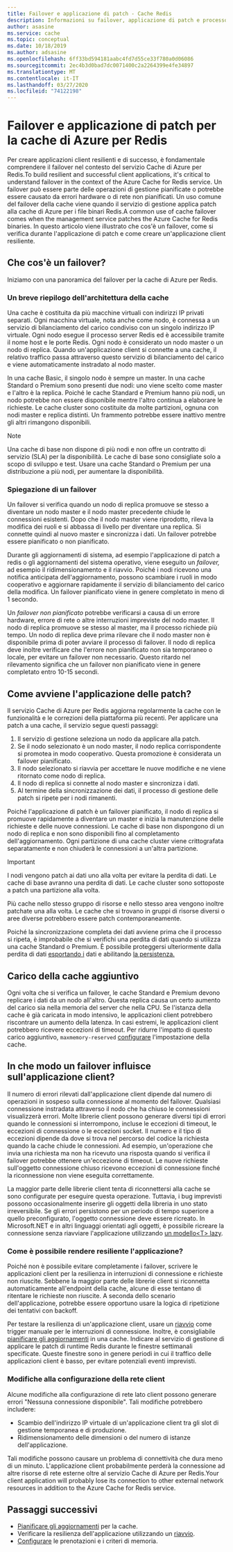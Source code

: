 ```yaml
---
title: Failover e applicazione di patch - Cache Redis
description: Informazioni su failover, applicazione di patch e processo di aggiornamento per la cache di Azure per Redis.Learn about failover, patching, and the update process for Azure Cache for Redis.
author: asasine
ms.service: cache
ms.topic: conceptual
ms.date: 10/18/2019
ms.author: adsasine
ms.openlocfilehash: 6ff33bd594181aabc4fd7d55ce33f780a0d06086
ms.sourcegitcommit: 2ec4b3d0bad7dc0071400c2a2264399e4fe34897
ms.translationtype: MT
ms.contentlocale: it-IT
ms.lasthandoff: 03/27/2020
ms.locfileid: "74122198"
---
```

# <a name="failover-and-patching-for-azure-cache-for-redis"></a>Failover e applicazione di patch per la cache di Azure per Redis

Per creare applicazioni client resilienti e di successo, è fondamentale comprendere il failover nel contesto del servizio Cache di Azure per Redis.To build resilient and successful client applications, it's critical to understand failover in the context of the Azure Cache for Redis service. Un failover può essere parte delle operazioni di gestione pianificate o potrebbe essere causato da errori hardware o di rete non pianificati. Un uso comune del failover della cache viene quando il servizio di gestione applica patch alla cache di Azure per i file binari Redis.A common use of cache failover comes when the management service patches the Azure Cache for Redis binaries. In questo articolo viene illustrato che cos'è un failover, come si verifica durante l'applicazione di patch e come creare un'applicazione client resiliente.

## <a name="what-is-a-failover"></a>Che cos'è un failover?

Iniziamo con una panoramica del failover per la cache di Azure per Redis.

### <a name="a-quick-summary-of-cache-architecture"></a>Un breve riepilogo dell'architettura della cache

Una cache è costituita da più macchine virtuali con indirizzi IP privati separati. Ogni macchina virtuale, nota anche come nodo, è connessa a un servizio di bilanciamento del carico condiviso con un singolo indirizzo IP virtuale. Ogni nodo esegue il processo server Redis ed è accessibile tramite il nome host e le porte Redis. Ogni nodo è considerato un nodo master o un nodo di replica. Quando un'applicazione client si connette a una cache, il relativo traffico passa attraverso questo servizio di bilanciamento del carico e viene automaticamente instradato al nodo master.

In una cache Basic, il singolo nodo è sempre un master. In una cache Standard o Premium sono presenti due nodi: uno viene scelto come master e l'altro è la replica. Poiché le cache Standard e Premium hanno più nodi, un nodo potrebbe non essere disponibile mentre l'altro continua a elaborare le richieste. Le cache cluster sono costituite da molte partizioni, ognuna con nodi master e replica distinti. Un frammento potrebbe essere inattivo mentre gli altri rimangono disponibili.

> [!NOTE]
> Una cache di base non dispone di più nodi e non offre un contratto di servizio (SLA) per la disponibilità. Le cache di base sono consigliate solo a scopo di sviluppo e test. Usare una cache Standard o Premium per una distribuzione a più nodi, per aumentare la disponibilità.

### <a name="explanation-of-a-failover"></a>Spiegazione di un failover

Un failover si verifica quando un nodo di replica promuove se stesso a diventare un nodo master e il nodo master precedente chiude le connessioni esistenti. Dopo che il nodo master viene riprodotto, rileva la modifica dei ruoli e si abbassa di livello per diventare una replica. Si connette quindi al nuovo master e sincronizza i dati. Un failover potrebbe essere pianificato o non pianificato.

Durante gli aggiornamenti di sistema, ad esempio l'applicazione di patch a redis o gli aggiornamenti del sistema operativo, viene eseguito un *failover,* ad esempio il ridimensionamento e il riavvio. Poiché i nodi ricevono una notifica anticipata dell'aggiornamento, possono scambiare i ruoli in modo cooperativo e aggiornare rapidamente il servizio di bilanciamento del carico della modifica. Un failover pianificato viene in genere completato in meno di 1 secondo.

Un *failover non pianificato* potrebbe verificarsi a causa di un errore hardware, errore di rete o altre interruzioni impreviste del nodo master. Il nodo di replica promuove se stesso al master, ma il processo richiede più tempo. Un nodo di replica deve prima rilevare che il nodo master non è disponibile prima di poter avviare il processo di failover. Il nodo di replica deve inoltre verificare che l'errore non pianificato non sia temporaneo o locale, per evitare un failover non necessario. Questo ritardo nel rilevamento significa che un failover non pianificato viene in genere completato entro 10-15 secondi.

## <a name="how-does-patching-occur"></a>Come avviene l'applicazione delle patch?

Il servizio Cache di Azure per Redis aggiorna regolarmente la cache con le funzionalità e le correzioni della piattaforma più recenti. Per applicare una patch a una cache, il servizio segue questi passaggi:

1. Il servizio di gestione seleziona un nodo da applicare alla patch.
1. Se il nodo selezionato è un nodo master, il nodo replica corrispondente si promotea in modo cooperativo. Questa promozione è considerata un failover pianificato.
1. Il nodo selezionato si riavvia per accettare le nuove modifiche e ne viene ritornato come nodo di replica.
1. Il nodo di replica si connette al nodo master e sincronizza i dati.
1. Al termine della sincronizzazione dei dati, il processo di gestione delle patch si ripete per i nodi rimanenti.

Poiché l'applicazione di patch è un failover pianificato, il nodo di replica si promuove rapidamente a diventare un master e inizia la manutenzione delle richieste e delle nuove connessioni. Le cache di base non dispongono di un nodo di replica e non sono disponibili fino al completamento dell'aggiornamento. Ogni partizione di una cache cluster viene crittografata separatamente e non chiuderà le connessioni a un'altra partizione.

> [!IMPORTANT]
> I nodi vengono patch ai dati uno alla volta per evitare la perdita di dati. Le cache di base avranno una perdita di dati. Le cache cluster sono sottoposte a patch una partizione alla volta.

Più cache nello stesso gruppo di risorse e nello stesso area vengono inoltre patchate una alla volta.  Le cache che si trovano in gruppi di risorse diversi o aree diverse potrebbero essere patch contemporaneamente.

Poiché la sincronizzazione completa dei dati avviene prima che il processo si ripeta, è improbabile che si verifichi una perdita di dati quando si utilizza una cache Standard o Premium. È possibile proteggersi ulteriormente dalla perdita di dati [esportando i](cache-how-to-import-export-data.md#export) dati e abilitando [la persistenza.](cache-how-to-premium-persistence.md)

## <a name="additional-cache-load"></a>Carico della cache aggiuntivo

Ogni volta che si verifica un failover, le cache Standard e Premium devono replicare i dati da un nodo all'altro. Questa replica causa un certo aumento del carico sia nella memoria del server che nella CPU. Se l'istanza della cache è già caricata in modo intensivo, le applicazioni client potrebbero riscontrare un aumento della latenza. In casi estremi, le applicazioni client potrebbero ricevere eccezioni di timeout. Per ridurre l'impatto di questo carico aggiuntivo, `maxmemory-reserved` [configurare](cache-configure.md#memory-policies) l'impostazione della cache.

## <a name="how-does-a-failover-affect-my-client-application"></a>In che modo un failover influisce sull'applicazione client?

Il numero di errori rilevati dall'applicazione client dipende dal numero di operazioni in sospeso sulla connessione al momento del failover. Qualsiasi connessione instradata attraverso il nodo che ha chiuso le connessioni visualizzerà errori. Molte librerie client possono generare diversi tipi di errori quando le connessioni si interrompono, incluse le eccezioni di timeout, le eccezioni di connessione o le eccezioni socket. Il numero e il tipo di eccezioni dipende da dove si trova nel percorso del codice la richiesta quando la cache chiude le connessioni. Ad esempio, un'operazione che invia una richiesta ma non ha ricevuto una risposta quando si verifica il failover potrebbe ottenere un'eccezione di timeout. Le nuove richieste sull'oggetto connessione chiuso ricevono eccezioni di connessione finché la riconnessione non viene eseguita correttamente.

La maggior parte delle librerie client tenta di riconnettersi alla cache se sono configurate per eseguire questa operazione. Tuttavia, i bug imprevisti possono occasionalmente inserire gli oggetti della libreria in uno stato irreversibile. Se gli errori persistono per un periodo di tempo superiore a quello preconfigurato, l'oggetto connessione deve essere ricreato. In Microsoft.NET e in altri linguaggi orientati agli oggetti, è possibile ricreare la connessione senza riavviare l'applicazione utilizzando [un modello\<T\> lazy](https://gist.github.com/JonCole/925630df72be1351b21440625ff2671f#reconnecting-with-lazyt-pattern).

### <a name="how-do-i-make-my-application-resilient"></a>Come è possibile rendere resiliente l'applicazione?

Poiché non è possibile evitare completamente i failover, scrivere le applicazioni client per la resilienza in interruzioni di connessione e richieste non riuscite. Sebbene la maggior parte delle librerie client si riconnetta automaticamente all'endpoint della cache, alcune di esse tentano di ritentare le richieste non riuscite. A seconda dello scenario dell'applicazione, potrebbe essere opportuno usare la logica di ripetizione dei tentativi con backoff.

Per testare la resilienza di un'applicazione client, usare un [riavvio](cache-administration.md#reboot) come trigger manuale per le interruzioni di connessione. Inoltre, è consigliabile [pianificare gli aggiornamenti](cache-administration.md#schedule-updates) in una cache. Indicare al servizio di gestione di applicare le patch di runtime Redis durante le finestre settimanali specificate. Queste finestre sono in genere periodi in cui il traffico delle applicazioni client è basso, per evitare potenziali eventi imprevisti.

### <a name="client-network-configuration-changes"></a>Modifiche alla configurazione della rete client

Alcune modifiche alla configurazione di rete lato client possono generare errori "Nessuna connessione disponibile". Tali modifiche potrebbero includere:

- Scambio dell'indirizzo IP virtuale di un'applicazione client tra gli slot di gestione temporanea e di produzione.
- Ridimensionamento delle dimensioni o del numero di istanze dell'applicazione.

Tali modifiche possono causare un problema di connettività che dura meno di un minuto. L'applicazione client probabilmente perderà la connessione ad altre risorse di rete esterne oltre al servizio Cache di Azure per Redis.Your client application will probably lose its connection to other external network resources in addition to the Azure Cache for Redis service.

## <a name="next-steps"></a>Passaggi successivi

- [Pianificare gli aggiornamenti](cache-administration.md#schedule-updates) per la cache.
- Verificare la resilienza dell'applicazione utilizzando un [riavvio](cache-administration.md#reboot).
- [Configurare](cache-configure.md#memory-policies) le prenotazioni e i criteri di memoria.
